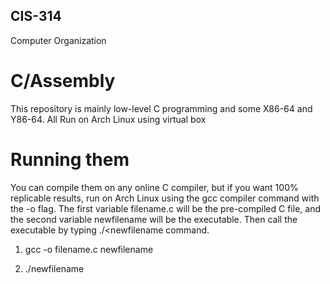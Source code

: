 ## CIS-314 ##
Computer Organization

# C/Assembly
This repository is mainly low-level C programming and some X86-64 and Y86-64. All Run on Arch Linux using virtual box

# Running them 
You can compile them on any online C compiler, but if you want 100% replicable results, run on Arch Linux using the gcc compiler command with the -o flag. The first variable filename.c will be the pre-compiled C file, and the second variable newfilename will be the executable. Then call the executable by typing ./<newfilename command. 

1) gcc -o filename.c newfilename

2) ./newfilename
